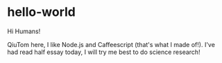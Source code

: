 # hello-world

Hi Humans!

QiuTom here, I like Node.js and Caffeescript (that's what I made of!).
I've had read half essay today, I will try me best to do science research!
